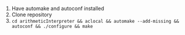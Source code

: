 1. Have automake and autoconf installed
2. Clone repository
3. `cd arithmeticInterpreter && aclocal && automake --add-missing && autoconf && ./configure && make`
